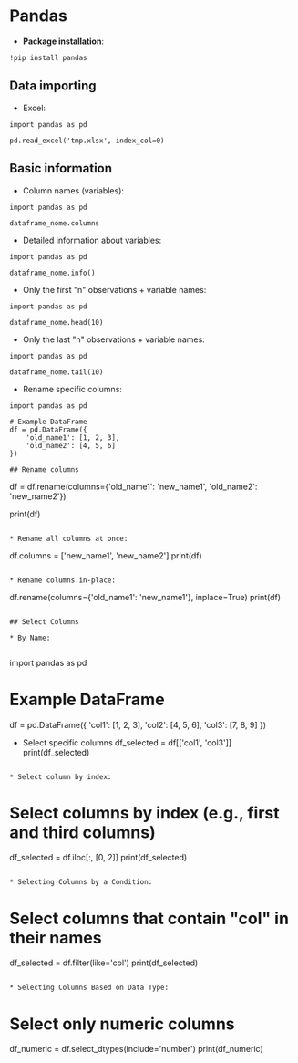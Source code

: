 # Pandas 

* **Package installation**:
```
!pip install pandas
```

## Data importing

* Excel:

```
import pandas as pd

pd.read_excel('tmp.xlsx', index_col=0)  
```

## Basic information

* Column names (variables):
```
import pandas as pd

dataframe_nome.columns
```

* Detailed information about variables:
```
import pandas as pd

dataframe_nome.info()
```
  
* Only the first "n" observations + variable names:

```
import pandas as pd

dataframe_nome.head(10)
```

* Only the last "n" observations + variable names:

```
import pandas as pd

dataframe_nome.tail(10)
```

* Rename specific columns:

```
import pandas as pd

# Example DataFrame
df = pd.DataFrame({
    'old_name1': [1, 2, 3],
    'old_name2': [4, 5, 6]
})

## Rename columns

```
df = df.rename(columns={'old_name1': 'new_name1', 'old_name2': 'new_name2'})

print(df)
```

* Rename all columns at once:

```
df.columns = ['new_name1', 'new_name2']
print(df)
```

* Rename columns in-place:

```
df.rename(columns={'old_name1': 'new_name1'}, inplace=True)
print(df)
``` 

## Select Columns

* By Name:
 
```
import pandas as pd

# Example DataFrame
df = pd.DataFrame({
    'col1': [1, 2, 3],
    'col2': [4, 5, 6],
    'col3': [7, 8, 9]
})

* Select specific columns
df_selected = df[['col1', 'col3']]
print(df_selected)
```

* Select column by index:
```
# Select columns by index (e.g., first and third columns)
df_selected = df.iloc[:, [0, 2]]
print(df_selected)
```

* Selecting Columns by a Condition:
```
# Select columns that contain "col" in their names
df_selected = df.filter(like='col')
print(df_selected)
```

* Selecting Columns Based on Data Type:

```
# Select only numeric columns
df_numeric = df.select_dtypes(include='number')
print(df_numeric)
```
